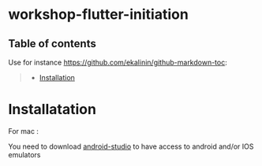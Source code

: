 # workshop-flutter-initiation

## Table of contents

Use for instance <https://github.com/ekalinin/github-markdown-toc>:

> * [Installation](#Installatation)

# Installatation

For mac :

You need to download [android-studio](https://developer.android.com/studio?hl=fr&gclid=CjwKCAiA55mPBhBOEiwANmzoQtvVNHosQwJlMe6Kmh1fRsDfFbYi1RDPbZVdCBn5zsuDqpy3LG06bRoCLy8QAvD_BwE&gclsrc=aw.ds) to have access to android and/or IOS emulators
